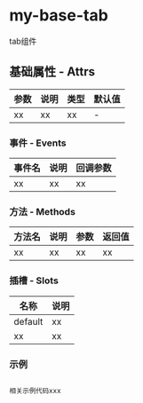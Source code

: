 # my-base-tab

tab组件

## 基础属性 - Attrs

| 参数     | 说明    | 类型     | 默认值    |
| ------- | -------- | -------- | -------- |
| xx  | xx  | xx  | -  |

### 事件 - Events

| 事件名    |  说明   | 回调参数 |
| ------- | ------ | ------  |
| xx | xx    | xx   |

### 方法 - Methods

| 方法名    |  说明   |  参数 | 返回值 |
| ------- | ------ | ----- | ----- |
| xx | xx    |  xx  | xx |

### 插槽 - Slots

| 名称    |  说明   |
| ------- | ------ |
| default | xx    |
| xx | xx   |

### 示例

```bash

相关示例代码xxx

```
